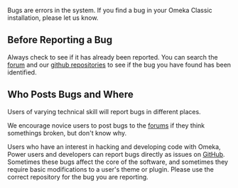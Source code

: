 Bugs are errors in the system. If you find a bug in your Omeka Classic installation, please let us know.

## Before Reporting a Bug
Always check to see if it has already been reported. You can search the [forum](http://forum.omeka.org) and our [github repositories](https://github.com/omeka) to see if the bug you have found has been identified.

## Who Posts Bugs and Where
Users of varying technical skill will report bugs in different places. 

We encourage novice users to post bugs to the [forums](http://forum.omeka.org) if they think somethings broken, but don't know why.

Users who have an interest in hacking and developing code with Omeka, Power users and developers can report bugs directly as issues on [GitHub](https://github.com/omeka). Sometimes these bugs affect the core of the software, and sometimes they require basic modifications to a user's theme or plugin. Please use the correct repository for the bug you are reporting.
